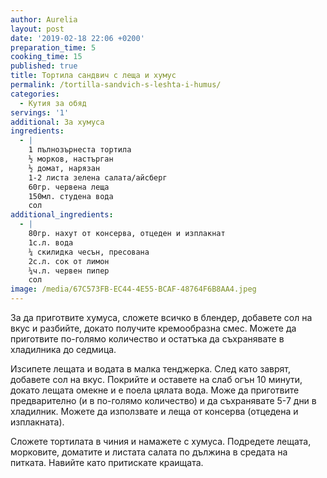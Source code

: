 ```yaml
---
author: Aurelia
layout: post
date: '2019-02-18 22:06 +0200'
preparation_time: 5
cooking_time: 15
published: true
title: Тортила сандвич с леща и хумус
permalink: /tortilla-sandvich-s-leshta-i-humus/
categories:
  - Кутия за обяд
servings: '1'
additional: За хумуса
ingredients:
  - |
    1 пълнозърнеста тортила
    ½ морков, настърган
    ½ домат, нарязан
    1-2 листа зелена салата/айсберг
    60гр. червена леща
    150мл. студена вода 
    сол
additional_ingredients:
  - |
    80гр. нахут от консерва, отцеден и изплакнат
    1с.л. вода
    ¼ скилидка чесън, пресована
    2с.л. сок от лимон
    ¼ч.л. червен пипер
    сол
image: /media/67C573FB-EC44-4E55-BCAF-48764F6B8AA4.jpeg
---
```


За да приготвите хумуса, сложете всичко в блендер, добавете сол на вкус и разбийте, докато получите кремообразна смес. Можете да приготвите по-голямо количество и остатъка да съхранявате в хладилника до седмица.

Изсипете лещата и водата в малка тенджерка. След като заврят, добавете сол на вкус. Покрийте и оставете на слаб огън 10 минути, докато лещата омекне и е поела цялата вода. Може да приготвите предварително (и в по-голямо количество) и да съхранявате 5-7 дни в хладилник.
Можете да използвате и леща от консерва (отцедена и изплакната).

Сложете тортилата в чиния и намажете с хумуса. Подредете лещата, морковите, доматите и листата салата по дължина в средата на питката. Навийте като притискате краищата.
